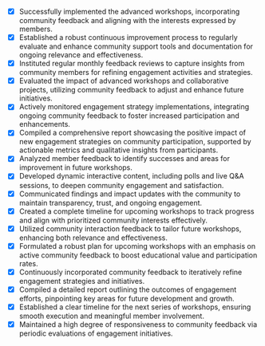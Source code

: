 - [x] Successfully implemented the advanced workshops, incorporating community feedback and aligning with the interests expressed by members. 
- [x] Established a robust continuous improvement process to regularly evaluate and enhance community support tools and documentation for ongoing relevance and effectiveness. 
- [x] Instituted regular monthly feedback reviews to capture insights from community members for refining engagement activities and strategies. 
- [x] Evaluated the impact of advanced workshops and collaborative projects, utilizing community feedback to adjust and enhance future initiatives. 
- [x] Actively monitored engagement strategy implementations, integrating ongoing community feedback to foster increased participation and enhancements. 
- [x] Compiled a comprehensive report showcasing the positive impact of new engagement strategies on community participation, supported by actionable metrics and qualitative insights from participants. 
- [x] Analyzed member feedback to identify successes and areas for improvement in future workshops. 
- [x] Developed dynamic interactive content, including polls and live Q&A sessions, to deepen community engagement and satisfaction. 
- [x] Communicated findings and impact updates with the community to maintain transparency, trust, and ongoing engagement. 
- [x] Created a complete timeline for upcoming workshops to track progress and align with prioritized community interests effectively. 
- [x] Utilized community interaction feedback to tailor future workshops, enhancing both relevance and effectiveness. 
- [x] Formulated a robust plan for upcoming workshops with an emphasis on active community feedback to boost educational value and participation rates. 
- [x] Continuously incorporated community feedback to iteratively refine engagement strategies and initiatives. 
- [x] Compiled a detailed report outlining the outcomes of engagement efforts, pinpointing key areas for future development and growth. 
- [x] Established a clear timeline for the next series of workshops, ensuring smooth execution and meaningful member involvement. 
- [x] Maintained a high degree of responsiveness to community feedback via periodic evaluations of engagement initiatives.